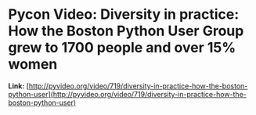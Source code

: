 # Pycon Video: Diversity in practice: How the Boston Python User Group grew to 1700 people and over 15% women


**Link:** [http://pyvideo.org/video/719/diversity-in-practice-how-the-boston-python-user](http://pyvideo.org/video/719/diversity-in-practice-how-the-boston-python-user)
